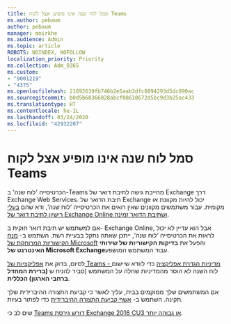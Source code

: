 ```yaml
---
title: סמל לוח שנה אינו מופיע אצל לקוח Teams
ms.author: pebaum
author: pebaum
manager: mnirkhe
ms.audience: Admin
ms.topic: article
ROBOTS: NOINDEX, NOFOLLOW
localization_priority: Priority
ms.collection: Adm_O365
ms.custom:
- "9001219"
- "4375"
ms.openlocfilehash: 21692639fb746b2e5aab3dfc8894293d5dc890ac
ms.sourcegitcommit: b0d5b68366028abcf08610672d5bc9d3b25ac433
ms.translationtype: HT
ms.contentlocale: he-IL
ms.lasthandoff: 03/24/2020
ms.locfileid: "42932207"
---
```

# <a name="calendar-icon-not-showing-in-teams-client"></a>סמל לוח שנה אינו מופיע אצל לקוח Teams

הכרטיסייה 'לוח שנה' ב-Teams מחייבת גישה לתיבת דואר של Exchange דרך Exchange Web Services. תיבת הדואר של Exchange יכול להיות מקוונת או מקומית. עבור משתמשים מקוונים שאין רואים את הכרטיסייה ‘לוח שנה‘, ודא שהם [בעלי רישיון לתיבת דואר של Exchange Online ושתיבת הדואר זמינה](https://docs.microsoft.com/exchange/recipients-in-exchange-online/create-user-mailboxes).

אם למשתמש יש תיבת דואר חוקית ב- Exchange Online, אבל הוא עדיין לא יכול לראות את הכרטיסייה ‘לוח שנה‘, ייתכן שאתה נתקל בבעיית רשת. השתמש ב- [מנח הקישוריות המרוחקת של Microsoft](https://testconnectivity.microsoft.com/) והפעל את **בדיקות הקישוריות של שירותי האינטרנט של Microsoft Exchange**עבוד המשתמש המושפע.

לסיום, בדוק את [אפליקציות של Teams - מדיניות הגדרת אפליקציה](https://admin.teams.microsoft.com/policies/app-setup) כדי לוודא שיישום לוח השנה לא הוסר מהמדיניות שחלה על המשתמש (סביר להניח ש **(ברירת המחדל ברחבי הארגון) הכללית**.

אם המשתמשים שלך ממוקמים בבית, עליך לאשר כי קביעת התצורה ההיברידית שלך תקינה. השתמש ב- [אשף קביעת התצורה ההיברידית](https://docs.microsoft.com/exchange/hybrid-deployment/hybrid-agent) כדי לפתור בעיות.

שים לב כי [Teams דורש גירסת Exchange 2016 CU3 או גבוהה יותר](https://docs.microsoft.com/microsoftteams/exchange-teams-interact).
